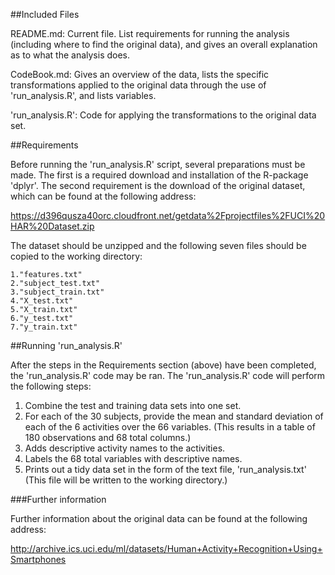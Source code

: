 ##Included Files

README.md: Current file. List requirements for running the
        analysis (including where to find the original data),
        and gives an overall explanation as to what 
        the analysis does.

CodeBook.md: Gives an overview of the data, lists the specific
        transformations applied to the original data through the 
        use of 'run_analysis.R', and lists variables.
        
'run_analysis.R': Code for applying the transformations to the
        original data set.
            


##Requirements

Before running the 'run_analysis.R' script, several preparations must be made. The first is a required download and installation of the R-package 'dplyr'. The second requirement is the download of the original dataset, which can be found at the following address:

https://d396qusza40orc.cloudfront.net/getdata%2Fprojectfiles%2FUCI%20HAR%20Dataset.zip

The dataset should be unzipped and the following seven files should be copied to the working directory:

    1."features.txt"
    2."subject_test.txt"
    3."subject_train.txt"
    4."X_test.txt"
    5."X_train.txt"
    6."y_test.txt"
    7."y_train.txt"  


##Running 'run_analysis.R'

After the steps in the Requirements section (above) have been completed, the 'run_analysis.R' code may be ran.
The 'run_analysis.R' code will perform the following steps:

1. Combine the test and training data sets into one set.
2. For each of the 30 subjects, provide the mean and standard
    deviation of each of the 6 activities over the 66 variables.
    (This results in a table of 180 observations and 68 total
    columns.)
3. Adds descriptive activity names to the activities.
4. Labels the 68 total variables with descriptive names.
5. Prints out a tidy data set in the form of the text file, 
    'run_analysis.txt' (This file will be written to the working
    directory.)


###Further information

Further information about the original data can be found at the following address:

http://archive.ics.uci.edu/ml/datasets/Human+Activity+Recognition+Using+Smartphones 

